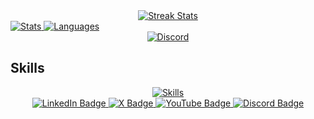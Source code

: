 <div align="center">
  <a href="https://github.com/kushdhingra">
    <img src="https://streak-stats.demolab.com?user=kushdhingra&theme=catppuccin-mocha&hide_border=true" alt="Streak Stats" />
  </a>
</div>

<td align="center">
  <a href="https://github.com/kushdhingra">
    <img src="https://github-readme-stats.vercel.app/api?username=kushdhingra&theme=catppuccin_mocha&show_icons=true&hide_border=true" alt="Stats" />
  </a>
</td>
<td align="center">
  <a href="https://github.com/kushdhingra">
    <img src="https://github-readme-stats.vercel.app/api/top-langs/?username=kushdhingra&theme=catppuccin_mocha&show_icons=true&layout=donut-vertical&hide_border=true" alt="Languages"/>
  </a>
</td>

<div align="center">
  <a href="https://discord.com/users/1035869217796403220">
    <img src="https://lanyard.cnrad.dev/api/1035869217796403220?bg=1e1e2e&borderRadius=20px&theme=dark&showDisplayName=false&hideTimestamp=false" alt="Discord" />
  </a>
</div>

## Skills
<div align="center">
  <a href="https://github.com/kushdhingra">
    <img src="https://skillicons.dev/icons?i=python,flask,selenium,html,css,javascript,ts,bash,react,nodejs,express,nextjs,git,github,postgresql,sqlite,figma,vscode,pycharm,vite,bootstrap,tailwind,npm,firebase,godot&theme=light&perline=5" alt="Skills" />
  </a>
</div>

<div align="center">
  <a href="https://www.linkedin.com/in/kush-dhingra-">
    <img src="https://img.shields.io/badge/LinkedIn-0077B5?style=for-the-badge&logo=linkedin&logoColor=white" alt="LinkedIn Badge" />
  </a>
  <a href="https://x.com/thekushdhingra">
    <img src="https://img.shields.io/badge/X-000000?style=for-the-badge&logo=x&logoColor=white" alt="X Badge" />
  </a>
  <a href="https://www.youtube.com/@kushdhingra">
    <img src="https://img.shields.io/badge/Youtube-F61C0D?style=for-the-badge&logo=youtube&logoColor=white" alt="YouTube Badge" />
  </a>
  <a href="https://discord.com/users/1035869217796403220">
    <img src="https://img.shields.io/badge/Discord-5865F2?style=for-the-badge&logo=discord&logoColor=white" alt="Discord Badge" />
  </a>
</div>
